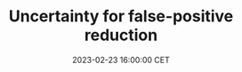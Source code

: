 ---
title: "Uncertainty for false-positive reduction"
date: 2023-02-23 16:00:00 CET
categories: meetup 
links:
location: V-01-022
logo: /assets/logo-default.png
talks:
- title: "Influence of uncertainty estimation techniques on false-positive reduction in liver lesion detection"
  speaker:
    name: "Ishaan Bhat"
    organization: UMC Utrecht/TU Eindhoven
    twitter: 
    github: ishaanb92
    scholar: NzpPmMYAAAAJ
    linkedin: ibhat
  abstract: |
    Deep learning techniques show success in detecting objects in medical images, but still suffer from false-positive predictions that may hinder accurate diagnosis. The estimated uncertainty of the neural network output has been used to flag incorrect predictions. We study the role played by features computed from neural network uncertainty estimates and shape-based features computed from binary predictions in reducing false positives in liver lesion detection by developing a classification-based post-processing step for different uncertainty estimation methods. We demonstrate an improvement in the lesion detection performance of the neural network (with respect to F1-score) for all uncertainty estimation methods on two datasets, comprising abdominal MR and CT images, respectively. We show that features computed from neural network uncertainty estimates tend not to contribute much toward reducing false positives. Our results show that factors like class imbalance (true over false positive ratio) and shape-based features extracted from uncertainty maps play an important role in distinguishing false positive from true positive predictions. 
    <br/><br/>

    Our code can be found [https://github.com/ishaanb92/FPCPipeline](https://github.com/ishaanb92/FPCPipeline).
    
---